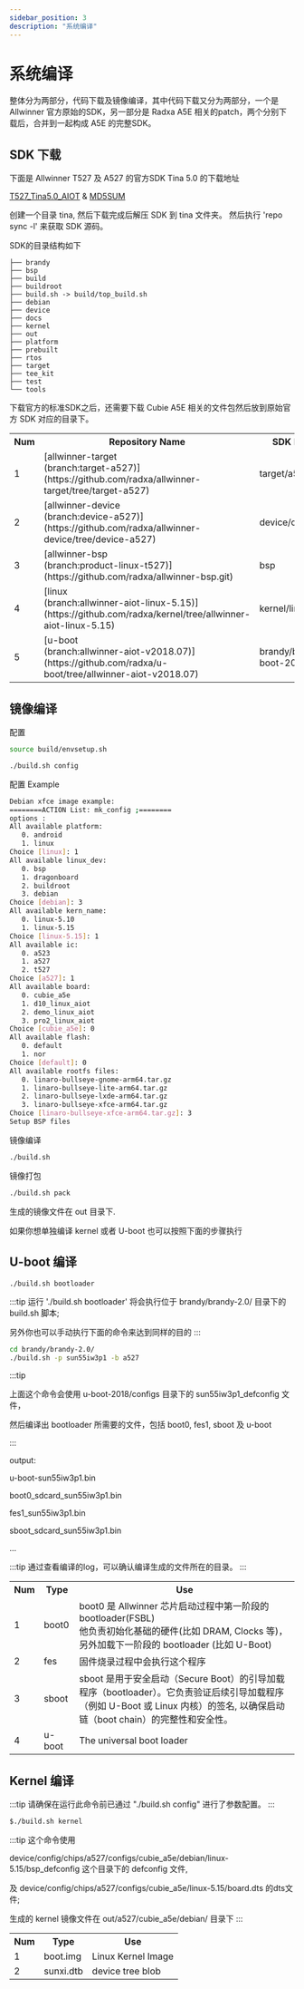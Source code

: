 ```yaml
---
sidebar_position: 3
description: "系统编译"
---
```


# 系统编译

整体分为两部分，代码下载及镜像编译，其中代码下载又分为两部分，一个是 Allwinner 官方原始的SDK，另一部分是 Radxa A5E 相关的patch，两个分别下载后，合并到一起构成 A5E 的完整SDK。

## SDK 下载

下面是 Allwinner T527 及 A527 的官方SDK Tina 5.0 的下载地址

[T527_Tina5.0_AIOT](https://mega.nz/file/w6o3jChY#_Kw6AGMk4EniIGsU0Zur3_0K4eI4pA26slvg7mFx0q8) & [MD5SUM](https://mega.nz/file/8n4D2J4C#6kzkRa-jj_XBZ0nyf3RI_8w8Jih5J7CBwuBFyJmMr_w)

创建一个目录 tina, 然后下载完成后解压 SDK 到 tina 文件夹。 然后执行 'repo sync -l' 来获取 SDK 源码。

SDK的目录结构如下

```
├── brandy
├── bsp
├── build
├── buildroot
├── build.sh -> build/top_build.sh
├── debian
├── device
├── docs
├── kernel
├── out
├── platform
├── prebuilt
├── rtos
├── target
├── tee_kit
├── test
└── tools

```

下载官方的标准SDK之后，还需要下载 Cubie A5E 相关的文件包然后放到原始官方 SDK 对应的目录下。

<table>
    <tr>
        <th> Num </th>
        <th> Repository Name	</th>
        <th> SDK Directory Path </th>
        <th> Description </th>
    </tr>
    <tr>
        <td>1</td>
        <td>[allwinner-target<br/>(branch:target-a527)](https://github.com/radxa/allwinner-target/tree/target-a527)</td>
        <td>target/a527	</td>
        <td>平台配置文件</td>
    </tr>
    <tr>
        <td>2</td>
        <td>[allwinner-device<br/>(branch:device-a527)](https://github.com/radxa/allwinner-device/tree/device-a527)</td>
        <td>device/config/chips/a527</td>
        <td>平台配置文件</td>
    </tr>
    <tr>
        <td>3</td>
        <td>[allwinner-bsp<br/>(branch:product-linux-t527)](https://github.com/radxa/allwinner-bsp.git)</td>
        <td>bsp</td>
        <td>BSP 相关修改</td>
    </tr>
    <tr>
        <td>4</td>
        <td>[linux<br/>(branch:allwinner-aiot-linux-5.15)](https://github.com/radxa/kernel/tree/allwinner-aiot-linux-5.15)</td>
        <td>kernel/linux-5.15</td>
        <td>Linux kernel source code <br/> patches: [Fix the boot issues caused by the mtd driver](https://mega.nz/file/Ay4wATIL#0Hf7iMAfcPA2YZQB9YlBere2LdYZZ2fSfqsolLrQ88I) </td>
    </tr>
    <tr>
        <td>5</td>
        <td>[u-boot<br/>(branch:allwinner-aiot-v2018.07)](https://github.com/radxa/u-boot/tree/allwinner-aiot-v2018.07)</td>
        <td>brandy/brandy-2.0/u-boot-2018/</td>
        <td>U-Boot source code</td>
    </tr>
</table>

## 镜像编译

配置

```bash
source build/envsetup.sh

./build.sh config
```

配置 Example

```bash
Debian xfce image example:
========ACTION List: mk_config ;========
options :
All available platform:
   0. android
   1. linux
Choice [linux]: 1
All available linux_dev:
   0. bsp
   1. dragonboard
   2. buildroot
   3. debian
Choice [debian]: 3
All available kern_name:
   0. linux-5.10
   1. linux-5.15
Choice [linux-5.15]: 1
All available ic:
   0. a523
   1. a527
   2. t527
Choice [a527]: 1
All available board:
   0. cubie_a5e
   1. d10_linux_aiot
   2. demo_linux_aiot
   3. pro2_linux_aiot
Choice [cubie_a5e]: 0
All available flash:
   0. default
   1. nor
Choice [default]: 0
All available rootfs files:
   0. linaro-bullseye-gnome-arm64.tar.gz
   1. linaro-bullseye-lite-arm64.tar.gz
   2. linaro-bullseye-lxde-arm64.tar.gz
   3. linaro-bullseye-xfce-arm64.tar.gz
Choice [linaro-bullseye-xfce-arm64.tar.gz]: 3
Setup BSP files
```

镜像编译

```bash
./build.sh

```

镜像打包

```bash
./build.sh pack
```

生成的镜像文件在 out 目录下.

如果你想单独编译 kernel 或者 U-boot 也可以按照下面的步骤执行

## U-boot 编译

```bash
./build.sh bootloader
```

:::tip
运行 './build.sh bootloader' 将会执行位于 brandy/brandy-2.0/ 目录下的 build.sh 脚本;

另外你也可以手动执行下面的命令来达到同样的目的
:::

```bash
cd brandy/brandy-2.0/
./build.sh -p sun55iw3p1 -b a527
```

:::tip

上面这个命令会使用 u-boot-2018/configs 目录下的 sun55iw3p1_defconfig 文件，

然后编译出 bootloader 所需要的文件，包括 boot0, fes1, sboot 及 u-boot

:::

output:

u-boot-sun55iw3p1.bin

boot0_sdcard_sun55iw3p1.bin

fes1_sun55iw3p1.bin

sboot_sdcard_sun55iw3p1.bin

...

:::tip
通过查看编译的log，可以确认编译生成的文件所在的目录。
:::

<table>
    <tr>
        <th> Num </th>
        <th> Type </th>
        <th> Use </th>
    </tr>
    <tr>
        <td>1</td>
        <td>boot0</td>
        <td>boot0 是 Allwinner 芯片启动过程中第一阶段的 bootloader(FSBL) <br/>
            他负责初始化基础的硬件(比如 DRAM, Clocks 等)，另外加载下一阶段的 bootloader (比如 U-Boot) </td>
    </tr>
    <tr>
        <td>2</td>
        <td>fes</td>
        <td> 固件烧录过程中会执行这个程序 </td>
    </tr>
    <tr>
        <td>3</td>
        <td>sboot</td>
        <td> sboot 是用于安全启动（Secure Boot）的引导加载程序（bootloader）。它负责验证后续引导加载程序（例如 U-Boot 或 Linux 内核）的签名, 以确保启动链（boot chain）的完整性和安全性。</td>
    </tr>
    <tr>
        <td> 4 </td>
        <td> u-boot</td>
        <td> The universal boot loader </td>
    </tr>
</table>

## Kernel 编译

:::tip
请确保在运行此命令前已通过 "./build.sh config" 进行了参数配置。
:::

```bash
$./build.sh kernel
```

:::tip
这个命令使用

device/config/chips/a527/configs/cubie_a5e/debian/linux-5.15/bsp_defconfig 这个目录下的 defconfig 文件,

及 device/config/chips/a527/configs/cubie_a5e/linux-5.15/board.dts 的dts文件;

生成的 kernel 镜像文件在 out/a527/cubie_a5e/debian/ 目录下
:::

<table>
    <tr>
        <th> Num </th>
        <th> Type </th>
        <th> Use </th>
    </tr>
    <tr>
        <td>1</td>
        <td>boot.img</td>
        <td>Linux Kernel Image</td>
    </tr>
        <tr>
        <td>2</td>
        <td>sunxi.dtb</td>
        <td>device tree blob</td>
    </tr>
</table>
